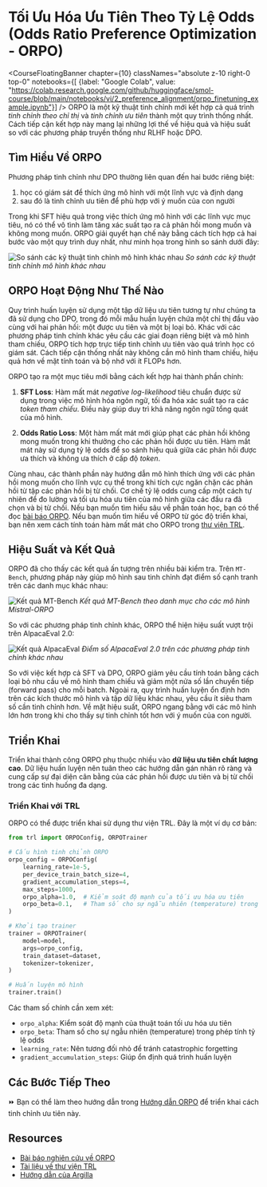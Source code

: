 # Tối Ưu Hóa Ưu Tiên Theo Tỷ Lệ Odds (Odds Ratio Preference Optimization - ORPO)

<CourseFloatingBanner chapter={10}
  classNames="absolute z-10 right-0 top-0"
  notebooks={[
    {label: "Google Colab", value: "https://colab.research.google.com/github/huggingface/smol-course/blob/main/notebooks/vi/2_preference_alignment/orpo_finetuning_example.ipynb"}] />
ORPO là một kỹ thuật tinh chỉnh mới kết hợp cả quá trình *tinh chỉnh theo chỉ thị* và *tinh chỉnh ưu tiên* thành một quy trình thống nhất. Cách tiếp cận kết hợp này mang lại những lợi thế về hiệu quả và hiệu suất so với các phương pháp truyền thống như RLHF hoặc DPO.

## Tìm Hiểu Về ORPO

Phương pháp tinh chỉnh như DPO thường liên quan đến hai bước riêng biệt:
1) học có giám sát để thích ứng mô hình với một lĩnh vực và định dạng
2) sau đó là tinh chỉnh ưu tiên để phù hợp với ý muốn của con người

Trong khi SFT hiệu quả trong việc thích ứng mô hình với các lĩnh vực mục tiêu, nó có thể vô tình làm tăng xác suất tạo ra cả phản hồi mong muốn và không mong muốn. ORPO giải quyết hạn chế này bằng cách tích hợp cả hai bước vào một quy trình duy nhất, như minh họa trong hình so sánh dưới đây:

![So sánh các kỹ thuật tinh chỉnh mô hình khác nhau](https://argilla.io/images/blog/mantisnlp-rlhf/part-8-alignments.png)
*So sánh các kỹ thuật tinh chỉnh mô hình khác nhau*

## ORPO Hoạt Động Như Thế Nào

Quy trình huấn luyện sử dụng một tập dữ liệu ưu tiên tương tự như chúng ta đã sử dụng cho DPO, trong đó mỗi mẫu huấn luyện chứa một chỉ thị đầu vào cùng với hai phản hồi: một được ưu tiên và một bị loại bỏ. Khác với các phương pháp tinh chỉnh khác yêu cầu các giai đoạn riêng biệt và mô hình tham chiếu, ORPO tích hợp trực tiếp tinh chỉnh ưu tiên vào quá trình học có giám sát. Cách tiếp cận thống nhất này không cần mô hình tham chiếu, hiệu quả hơn về mặt tính toán và bộ nhớ với ít FLOPs hơn.

ORPO tạo ra một mục tiêu mới bằng cách kết hợp hai thành phần chính:

1. **SFT Loss**: Hàm mất mát *negative log-likelihood* tiêu chuẩn được sử dụng trong việc mô hình hóa ngôn ngữ, tối đa hóa xác suất tạo ra các *token tham chiếu*. Điều này giúp duy trì khả năng ngôn ngữ tổng quát của mô hình.

2. **Odds Ratio Loss**:  Một hàm mất mát mới giúp phạt các phản hồi không mong muốn trong khi thưởng cho các phản hồi được ưu tiên. Hàm mất mát này sử dụng tỷ lệ odds để so sánh hiệu quả giữa các phản hồi được ưa thích và không ưa thích ở cấp độ *token*.

Cùng nhau, các thành phần này hướng dẫn mô hình thích ứng với các phản hồi mong muốn cho lĩnh vực cụ thể trong khi tích cực ngăn chặn các phản hồi từ tập các phản hồi bị từ chối. Cơ chế tỷ lệ odds cung cấp một cách tự nhiên để đo lường và tối ưu hóa ưu tiên của mô hình giữa các đầu ra đã chọn và bị từ chối. Nếu bạn muốn tìm hiểu sâu về phần toán học, bạn có thể đọc [bài báo ORPO](https://arxiv.org/abs/2403.07691). Nếu bạn muốn tìm hiểu về ORPO từ góc độ triển khai, bạn nên xem cách tính toán hàm mất mát cho ORPO trong [thư viện TRL](https://github.com/huggingface/trl/blob/b02189aaa538f3a95f6abb0ab46c0a971bfde57e/trl/trainer/orpo_trainer.py#L660).

## Hiệu Suất và Kết Quả

ORPO đã cho thấy các kết quả ấn tượng trên nhiều bài kiểm tra. Trên `MT-Bench`, phương pháp này giúp mô hình sau tinh chỉnh đạt điểm số cạnh tranh trên các danh mục khác nhau:

![Kết quả MT-Bench](https://argilla.io/images/blog/mantisnlp-rlhf/part-8-mtbench.png)
*Kết quả MT-Bench theo danh mục cho các mô hình Mistral-ORPO*

So với các phương pháp tinh chỉnh khác, ORPO thể hiện hiệu suất vượt trội trên AlpacaEval 2.0:

![Kết quả AlpacaEval](https://argilla.io/images/blog/mantisnlp-rlhf/part-8-winrate.png)
*Điểm số AlpacaEval 2.0 trên các phương pháp tinh chỉnh khác nhau*

So với việc kết hợp cả SFT và DPO, ORPO giảm yêu cầu tính toán bằng cách loại bỏ nhu cầu về mô hình tham chiếu và giảm một nửa số lần chuyển tiếp (forward pass) cho mỗi batch. Ngoài ra, quy trình huấn luyện ổn định hơn trên các kích thước mô hình và tập dữ liệu khác nhau, yêu cầu ít siêu tham số cần tinh chỉnh hơn. Về mặt hiệu suất, ORPO ngang bằng với các mô hình lớn hơn trong khi cho thấy sự tinh chỉnh tốt hơn với ý muốn của con người.

## Triển Khai 

Triển khai thành công ORPO phụ thuộc nhiều vào **dữ liệu ưu tiên chất lượng cao**. Dữ liệu huấn luyện nên tuân theo các hướng dẫn gán nhãn rõ ràng và cung cấp sự đại diện cân bằng của các phản hồi được ưu tiên và bị từ chối trong các tình huống đa dạng. 

### Triển Khai với TRL

ORPO có thể được triển khai sử dụng thư viện TRL. Đây là một ví dụ cơ bản:

```python
from trl import ORPOConfig, ORPOTrainer

# Cấu hình tinh chỉnh ORPO
orpo_config = ORPOConfig(
    learning_rate=1e-5,
    per_device_train_batch_size=4,
    gradient_accumulation_steps=4,
    max_steps=1000,
    orpo_alpha=1.0,  # Kiểm soát độ mạnh của tối ưu hóa ưu tiên
    orpo_beta=0.1,   # Tham số cho sự ngẫu nhiên (temperature) trong tính tỷ lệ odds
)

# Khởi tạo trainer
trainer = ORPOTrainer(
    model=model,
    args=orpo_config,
    train_dataset=dataset,
    tokenizer=tokenizer,
)

# Huấn luyện mô hình
trainer.train()
```

Các tham số chính cần xem xét:

- `orpo_alpha`: Kiểm soát độ mạnh của thuật toán tối ưu hóa ưu tiên
- `orpo_beta`: Tham số cho sự ngẫu nhiên (temperature) trong phép tính tỷ lệ odds
- `learning_rate`: Nên tương đối nhỏ để tránh catastrophic forgetting
- `gradient_accumulation_steps`: Giúp ổn định quá trình huấn luyện

## Các Bước Tiếp Theo

⏩ Bạn có thể làm theo hướng dẫn trong [Hướng dẫn ORPO](../../../notebooks/vi/2_preference_alignment/orpo_tutorial.ipynb) để triển khai cách tinh chỉnh ưu tiên này.

## Resources
- [Bài báo nghiên cứu về ORPO](https://arxiv.org/abs/2403.07691)
- [Tài liệu về thư viện TRL](https://huggingface.co/docs/trl/index)
- [Hướng dẫn của Argilla](https://argilla.io/blog/mantisnlp-rlhf-part-8/) 